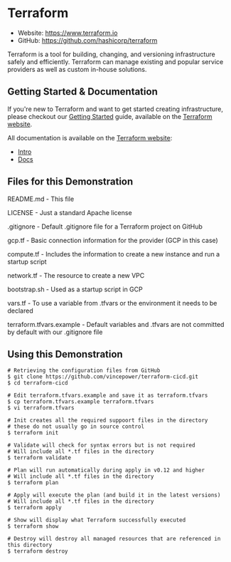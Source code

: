Terraform
=========

- Website: https://www.terraform.io
- GitHub: https://github.com/hashicorp/terraform

Terraform is a tool for building, changing, and versioning infrastructure safely and efficiently. Terraform can manage existing and popular service providers as well as custom in-house solutions.

Getting Started & Documentation
-------------------------------

If you're new to Terraform and want to get started creating infrastructure, please checkout our [Getting Started](https://www.terraform.io/intro/getting-started/install.html) guide, available on the [Terraform website](http://www.terraform.io).

All documentation is available on the [Terraform website](http://www.terraform.io):

  - [Intro](https://www.terraform.io/intro/index.html)
  - [Docs](https://www.terraform.io/docs/index.html)

Files for this Demonstration
----------------------------

README.md - This file

LICENSE - Just a standard Apache license

.gitignore - Default .gitignore file for a Terraform project on GitHub

gcp.tf - Basic connection information for the provider (GCP in this case)

compute.tf - Includes the information to create a new instance and run a startup script

network.tf - The resource to create a new VPC

bootstrap.sh - Used as a startup script in GCP

vars.tf - To use a variable from .tfvars or the environment it needs to be declared

terraform.tfvars.example - Default variables and .tfvars are not committed by default with our .gitignore file


Using this Demonstration
------------------------

```
# Retrieving the configuration files from GitHub
$ git clone https://github.com/vincepower/terraform-cicd.git
$ cd terraform-cicd

# Edit terraform.tfvars.example and save it as terraform.tfvars
$ cp terraform.tfvars.example terraform.tfvars
$ vi terraform.tfvars

# Init creates all the required suppoort files in the directory
# these do not usually go in source control
$ terraform init 

# Validate will check for syntax errors but is not required
# Will include all *.tf files in the directory
$ terraform validate

# Plan will run automatically during apply in v0.12 and higher
# Will include all *.tf files in the directory
$ terraform plan 

# Apply will execute the plan (and build it in the latest versions)
# Will include all *.tf files in the directory
$ terraform apply

# Show will display what Terraform successfully executed
$ terraform show

# Destroy will destroy all managed resources that are referenced in this directory
$ terraform destroy

```
